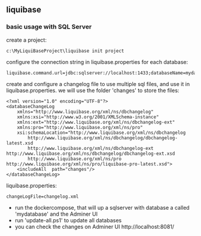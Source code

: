 ## liquibase

### basic usage with SQL Server

create a project:

```
c:\MyLiquiBaseProject\liquibase init project
```

configure the connection string in liquibase.properties for each database:

```
liquibase.command.url=jdbc:sqlserver://localhost:1433;databaseName=mydatabase;integratedSecurity=false;encrypt=false 

```

create and configure a changelog file to use multiple sql files, and use it in liquibase.properties. we will use the folder 'changes' to store the files:

```
<?xml version="1.0" encoding="UTF-8"?> 
<databaseChangeLog
    xmlns="http://www.liquibase.org/xml/ns/dbchangelog"
    xmlns:xsi="http://www.w3.org/2001/XMLSchema-instance"
    xmlns:ext="http://www.liquibase.org/xml/ns/dbchangelog-ext"
    xmlns:pro="http://www.liquibase.org/xml/ns/pro"
    xsi:schemaLocation="http://www.liquibase.org/xml/ns/dbchangelog
        http://www.liquibase.org/xml/ns/dbchangelog/dbchangelog-latest.xsd
        http://www.liquibase.org/xml/ns/dbchangelog-ext http://www.liquibase.org/xml/ns/dbchangelog/dbchangelog-ext.xsd
        http://www.liquibase.org/xml/ns/pro http://www.liquibase.org/xml/ns/pro/liquibase-pro-latest.xsd">
    <includeAll  path="changes"/>  
</databaseChangeLog>
```

liquibase.properties:

```
changeLogFile=changelog.xml
```

- run the dockercompose, that will up a sqlserver with database a called 'mydatabase' and the Adminer UI
- run 'update-all.ps1' to update all databases 
- you can check the changes on Adminer UI http://localhost:8081/


